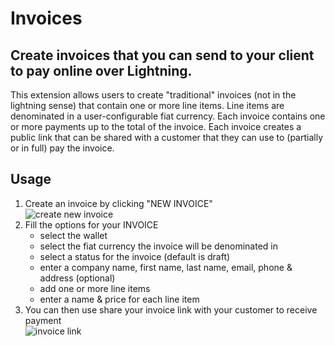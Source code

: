 # Invoices

## Create invoices that you can send to your client to pay online over Lightning.

This extension allows users to create "traditional" invoices (not in the lightning sense) that contain one or more line items. Line items are denominated in a user-configurable fiat currency. Each invoice contains one or more payments up to the total of the invoice. Each invoice creates a public link that can be shared with a customer that they can use to (partially or in full) pay the invoice.

## Usage

1. Create an invoice by clicking "NEW INVOICE"\
   ![create new invoice](https://imgur.com/a/Dce3wrr.png)
2. Fill the options for your INVOICE
   - select the wallet
   - select the fiat currency the invoice will be denominated in
   - select a status for the invoice (default is draft)
   - enter a company name, first name, last name, email, phone & address (optional)
   - add one or more line items
   - enter a name & price for each line item
3. You can then use share your invoice link with your customer to receive payment\
   ![invoice link](https://imgur.com/a/L0JOj4T.png)